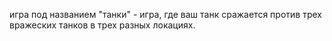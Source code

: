 игра под названием "танки" - игра, где ваш танк сражается против трех
вражеских танков в трех разных локациях. 
